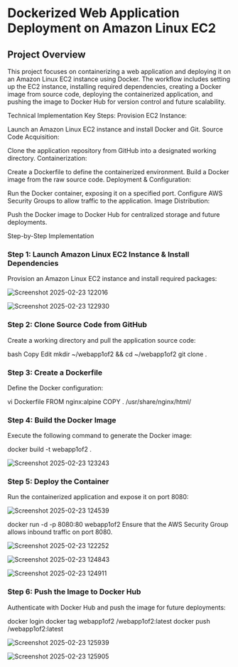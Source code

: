 # Dockerized Web Application Deployment on Amazon Linux EC2

## Project Overview
This project focuses on containerizing a web application and deploying it on an Amazon Linux EC2 instance using Docker. The workflow includes setting up the EC2 instance, installing required dependencies, creating a Docker image from source code, deploying the containerized application, and pushing the image to Docker Hub for version control and future scalability.

Technical Implementation
Key Steps:
Provision EC2 Instance:

Launch an Amazon Linux EC2 instance and install Docker and Git.
Source Code Acquisition:

Clone the application repository from GitHub into a designated working directory.
Containerization:

Create a Dockerfile to define the containerized environment.
Build a Docker image from the raw source code.
Deployment & Configuration:

Run the Docker container, exposing it on a specified port.
Configure AWS Security Groups to allow traffic to the application.
Image Distribution:

Push the Docker image to Docker Hub for centralized storage and future deployments.


Step-by-Step Implementation

### Step 1: Launch Amazon Linux EC2 Instance & Install Dependencies
Provision an Amazon Linux EC2 instance and install required packages:

![Screenshot 2025-02-23 122016](https://github.com/user-attachments/assets/dd44f7e4-5d99-4321-af0d-a2e54b9022e3)

![Screenshot 2025-02-23 122930](https://github.com/user-attachments/assets/1b680af2-7879-4c0a-8b14-ad33226d2f2f)


### Step 2: Clone Source Code from GitHub
Create a working directory and pull the application source code:

bash
Copy
Edit
mkdir ~/webapp1of2 && cd ~/webapp1of2
git clone <repository-url> .


### Step 3: Create a Dockerfile
Define the Docker configuration:

vi Dockerfile
FROM nginx:alpine
COPY . /usr/share/nginx/html/

### Step 4: Build the Docker Image
Execute the following command to generate the Docker image:

docker build -t webapp1of2 .

![Screenshot 2025-02-23 123243](https://github.com/user-attachments/assets/22109fc6-0d7e-4737-a9be-1471f8c92955)

### Step 5: Deploy the Container
Run the containerized application and expose it on port 8080:

![Screenshot 2025-02-23 124539](https://github.com/user-attachments/assets/31816911-f95f-4298-9891-a5ae6880c98e)

docker run -d -p 8080:80 webapp1of2
Ensure that the AWS Security Group allows inbound traffic on port 8080.

![Screenshot 2025-02-23 122252](https://github.com/user-attachments/assets/6e606d9d-558e-4831-aa28-98b72386d92f)

![Screenshot 2025-02-23 124843](https://github.com/user-attachments/assets/6c82570c-5560-4de2-91a5-e39073b97089)

![Screenshot 2025-02-23 124911](https://github.com/user-attachments/assets/370e23ec-e0e9-4087-aeac-89381575215d)


### Step 6: Push the Image to Docker Hub
Authenticate with Docker Hub and push the image for future deployments:

docker login
docker tag webapp1of2 <dockerhub-username>/webapp1of2:latest
docker push <dockerhub-username>/webapp1of2:latest

![Screenshot 2025-02-23 125939](https://github.com/user-attachments/assets/61e323fb-864d-492c-8d90-d5bfaac29945)

![Screenshot 2025-02-23 125905](https://github.com/user-attachments/assets/584ff3d2-3efe-4e4d-ac71-029f2304eced)



